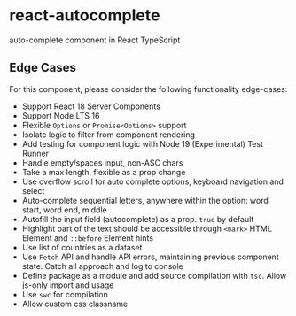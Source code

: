 # react-autocomplete

auto-complete component in React TypeScript

## Edge Cases

For this component, please consider the following functionality edge-cases:

- Support React 18 Server Components
- Support Node LTS 16
- Flexible `Options` or `Promise<Options>` support
- Isolate logic to filter from component rendering
- Add testing for component logic with Node 19 (Experimental) Test Runner
- Handle empty/spaces input, non-ASC chars
- Take a max length, flexible as a prop change
- Use overflow scroll for auto complete options, keyboard navigation and select
- Auto-complete sequential letters, anywhere within the option: word start, word end, middle
- Autofill the input field (autocomplete) as a prop. `true` by default
- Highlight part of the text should be accessible through `<mark>` HTML Element and `::before` Element hints
- Use list of countries as a dataset
- Use `Fetch` API and handle API errors, maintaining previous component state. Catch all approach and log to console
- Define package as a module and add source compilation with `tsc`. Allow js-only import and usage
- Use `swc` for compilation
- Allow custom css classname
